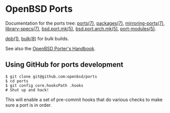 # OpenBSD Ports

Documentation for the ports tree: [ports(7)](http://man.openbsd.org/ports),
[packages(7)](http://man.openbsd.org/packages),
[mirroring-ports(7)](http://man.openbsd.org/mirroring-ports),
[library-specs(7)](http://man.openbsd.org/library-specs),
[bsd.port.mk(5)](http://man.openbsd.org/bsd.port.mk),
[bsd.port.arch.mk(5)](https://man.openbsd.org/bsd.port.arch.mk),
[port-modules(5)](https://man.openbsd.org/port-modules).

[dpb(1)](https://man.openbsd.org/dpb), [bulk(8)](https://man.openbsd.org/bulk) for bulk builds.

See also the [OpenBSD Porter's Handbook](http://www.openbsd.org/faq/ports/).

## Using GitHub for ports development

```
$ git clone git@github.com:openbsd/ports
$ cd ports
$ git config core.hooksPath .hooks
# Shut up and hack!
```

This will enable a set of pre-commit hooks that do various checks to make sure
a port is in order.
